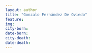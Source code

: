 ```yaml
---
layout: author
title: "Gonzalo Fernández De Oviedo"
feature: 
img:
city-born: 
date-born: 
city-death: 
date-death:
---
```

